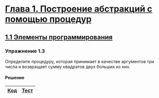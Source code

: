# [Глава 1. Построение абстракций с помощью процедур](index.md#Глава-1-Построение-абстракций-с-помощью-процедур)
## [1.1 Элементы программирования](index.md#11-Элементы-программирования)

### Упражнение 1.3
Определите процедуру, которая принимает в качестве аргументов три числа и
возвращает сумму квадратов двух больших из них.

#### Решение

[Код](../../src/chapter01/exercise_1_03.rkt) | [Тест](../../test/chapter01/exercise_1_03-test.rkt)
--- | ---
